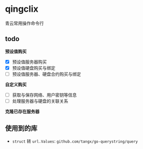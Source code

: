 # qingclix
青云常用操作命令行

## todo

**预设值购买**
+ [x] 预设值服务器购买
+ [x] 预设值硬盘购买与绑定
+ [ ] 预设值服务器、硬盘合约购买与绑定

**自定义购买**
+ [ ] 获取与保存网络、用户密钥等信息
+ [ ] 处理服务器与硬盘的关联关系

**克隆已存在服务器**



## 使用到的库

+ `struct` 转 `url.Values`: `github.com/tangx/go-querystring/query`
